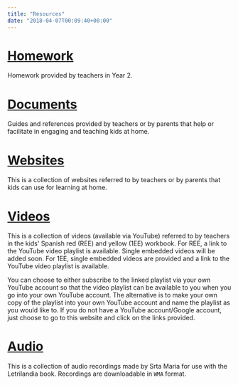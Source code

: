 ```yaml
---
title: "Resources"
date: "2018-04-07T00:09:40+00:00"
---
```


# [Homework](/homework)

Homework provided by teachers in Year 2.

# [Documents](/documents)

Guides and references provided by teachers or by parents that help or facilitate in engaging and teaching kids at home.

# [Websites](/websites)

This is a collection of websites referred to by teachers or by parents that kids can use for learning at home.

# [Videos](/videos)

This is a collection of videos (available via YouTube) referred to by teachers in the kids' Spanish red (REE) and yellow (1EE) workbook. For REE, a link to the YouTube video playlist is available. Single embedded videos will be added soon. For 1EE, single embedded videos are provided and a link to the YouTube video playlist is available.

You can choose to either subscribe to the linked playlist via your own YouTube account so that the video playlist can be available to you when you go into your own YouTube account. The alternative is to make your own copy of the playlist into your own YouTube account and name the playlist as you would like to. If you do not have a YouTube account/Google account, just choose to go to this website and click on the links provided.

# [Audio](/audio)

This is a collection of audio recordings made by Srta Maria for use with the Letrilandia book. Recordings are downloadable in `WMA` format.
